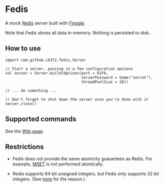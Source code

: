# Fedis

A mock [Redis](http://redis.io/) server built with [Finagle](https://github.com/twitter/finagle).

Note that Fedis stores all data in-memory. Nothing is persisted to disk.

## How to use

    import com.github.cb372.fedis.Server

    // Start a server, passing in a few configuration options
    val server = Server.build(Options(port = 6379,
                                      serverPassword = Some("secret"),
                                      threadPoolSize = 10))

    // ... do something ...

    // Don't forget to shut down the server once you're done with it
    server.close()

## Supported commands

See the [Wiki page](https://github.com/cb372/fedis/wiki/Supported-Redis-Commands).

## Restrictions

* Fedis does not provide the same atomicity guarantees as Redis. For example, [MSET](http://redis.io/commands/mset) is not performed atomically.

* Redis supports 64 bit unsigned integers, but Fedis only supports 32 bit integers. (See [here](https://github.com/twitter/finagle/pull/87) for the reason.)